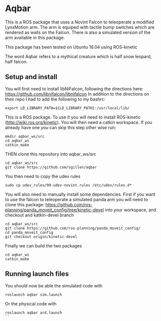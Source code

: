 # Aqbar
This is a ROS package that uses a Novint Falcon to teleoperate a modified LynxMotion arm. The arm is equiped with tactile bump switches which are rendered as walls on the Falcon. There is also a simulated version of the arm available in this package. 

This package has been tested on Ubuntu 16.04 using ROS-kinetic

The word Aqbar refers to a mythical creature which is half snow leopard, half falcon. 

## Setup and install

You will first need to install libNiFalcon, following the directions here: https://github.com/libnifalcon/libnifalcon
In addition to the directions on their repo I had to add the following to my bashrc:

```shell
export LD_LIBRARY_PATH=${LD_LIBRARY_PATH}:/usr/local/lib/
```

This is a ROS package. To use it you will need to install ROS-kinetic (http://wiki.ros.org/kinetic). You will then need a catkin workspace. If you already have one you can skip this step other wise run:

```shell
mkdir aqbar_ws/src
cd aqbar_ws
catkin_make
```

THEN clone this repository into aqbar_ws/src

```shell
cd aqbar_ws/src 
git clone https://github.com/sgillen/aqbar
```

You then need to copy the udev rules

```shell
sudo cp udev_rules/99-udev-novint.rules /etc/udev/rules.d*
```


You will also need to manually install some dependencies. First if you want to use the falcon to teleoperate a simulated panda arm you will need to clone this package: https://github.com/ros-planning/panda_moveit_config/tree/kinetic-devel into your workspace, and checkout and katkin-devel branch

```shell
cd aqbar_ws/src 
git clone https://github.com/ros-planning/panda_moveit_config/
cd panda_moveit_config
git checkout origin/kinetic-devel 
```

Finally we can build the two packages

```shell
cd aqbar_ws
catkin_make
```

## Running launch files

You should now be able the simulated code with

```shell
roslaunch aqbar sim.launch
```

Or the physical code with

```shell
roslaunch aqbar ard.launch
``

